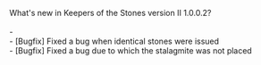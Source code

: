 What's new in Keepers of the Stones version II 1.0.0.2?<br />
<br />- 
<br />- [Bugfix] Fixed a bug when identical stones were issued
<br />- [Bugfix] Fixed a bug due to which the stalagmite was not placed